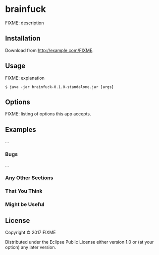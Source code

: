 # brainfuck

FIXME: description

## Installation

Download from http://example.com/FIXME.

## Usage

FIXME: explanation

    $ java -jar brainfuck-0.1.0-standalone.jar [args]

## Options

FIXME: listing of options this app accepts.

## Examples

...

### Bugs

...

### Any Other Sections
### That You Think
### Might be Useful

## License

Copyright © 2017 FIXME

Distributed under the Eclipse Public License either version 1.0 or (at
your option) any later version.
